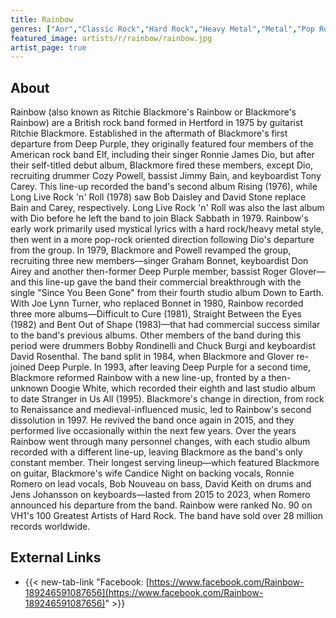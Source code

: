 ```yaml
---
title: Rainbow
genres: ["Aor","Classic Rock","Hard Rock","Heavy Metal","Metal","Pop Rock","Progressive Rock","Rock"]
featured_image: artists/r/rainbow/rainbow.jpg
artist_page: true
---
```

## About

Rainbow (also known as Ritchie Blackmore's Rainbow or Blackmore's Rainbow) are  a British rock band formed in Hertford in 1975 by guitarist Ritchie Blackmore. Established in the aftermath of Blackmore's first departure from Deep Purple, they originally featured four members of the American rock band Elf, including their singer Ronnie James Dio, but after their self-titled debut album, Blackmore fired these members, except Dio, recruiting drummer Cozy Powell, bassist Jimmy Bain, and keyboardist Tony Carey. This line-up recorded the band's second album Rising (1976), while Long Live Rock 'n' Roll (1978) saw Bob Daisley and David Stone replace Bain and Carey, respectively. Long Live Rock 'n' Roll was also the last album with Dio before he left the band to join Black Sabbath in 1979.
Rainbow's early work primarily used mystical lyrics with a hard rock/heavy metal style, then went in a more pop-rock oriented direction following Dio's departure from the group. In 1979, Blackmore and Powell revamped the group, recruiting three new members—singer Graham Bonnet, keyboardist Don Airey and another then-former Deep Purple member, bassist Roger Glover—and this line-up gave the band their commercial breakthrough with the single "Since You Been Gone" from their fourth studio album Down to Earth. With Joe Lynn Turner, who replaced Bonnet in 1980, Rainbow recorded three more albums—Difficult to Cure (1981), Straight Between the Eyes (1982) and Bent Out of Shape (1983)—that had commercial success similar to the band's previous albums. Other members of the band during this period were drummers Bobby Rondinelli and Chuck Burgi and keyboardist David Rosenthal. The band split in 1984, when Blackmore and Glover re-joined Deep Purple. In 1993, after leaving Deep Purple for a second time, Blackmore reformed Rainbow with a new line-up, fronted by a then-unknown Doogie White, which recorded their eighth and last studio album to date Stranger in Us All (1995). Blackmore's change in direction, from rock to Renaissance and medieval-influenced music, led to Rainbow's second dissolution in 1997. He revived the band once again in 2015, and they performed live occasionally within the next few years.
Over the years Rainbow went through many personnel changes, with each studio album recorded with a different line-up, leaving Blackmore as the band's only constant member. Their longest serving lineup—which featured Blackmore on guitar, Blackmore's wife Candice Night on backing vocals, Ronnie Romero on lead vocals, Bob Nouveau on bass, David Keith on drums and Jens Johansson on keyboards—lasted from 2015 to 2023, when Romero announced his departure from the band.
Rainbow were ranked No. 90 on VH1's 100 Greatest Artists of Hard Rock. The band have sold over 28 million records worldwide.



## External Links

- {{< new-tab-link "Facebook: [https://www.facebook.com/Rainbow-189246591087656](https://www.facebook.com/Rainbow-189246591087656)" >}}




